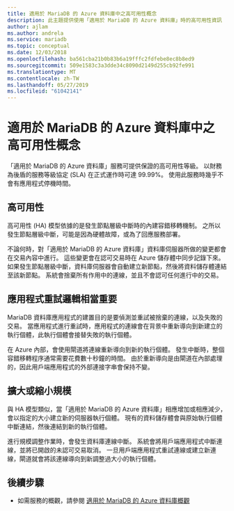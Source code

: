 ```yaml
---
title: 適用於 MariaDB 的 Azure 資料庫中之高可用性概念
description: 此主題提供使用「適用於 MariaDB 的 Azure 資料庫」時的高可用性資訊
author: ajlam
ms.author: andrela
ms.service: mariadb
ms.topic: conceptual
ms.date: 12/03/2018
ms.openlocfilehash: ba561cba21b0b83b6a19fffc2fdfebe8ec8b8ed9
ms.sourcegitcommit: 509e1583c3a3dde34c8090d2149d255cb92fe991
ms.translationtype: MT
ms.contentlocale: zh-TW
ms.lasthandoff: 05/27/2019
ms.locfileid: "61042141"
---
```

# <a name="high-availability-concepts-in-azure-database-for-mariadb"></a>適用於 MariaDB 的 Azure 資料庫中之高可用性概念
「適用於 MariaDB 的 Azure 資料庫」服務可提供保證的高可用性等級。 以財務為後盾的服務等級協定 (SLA) 在正式運作時可達 99.99%。 使用此服務時幾乎不會有應用程式停機時間。

## <a name="high-availability"></a>高可用性
高可用性 (HA) 模型依據的是發生節點層級中斷時的內建容錯移轉機制。 之所以發生節點層級中斷，可能是因為硬體故障，或為了回應服務部署。

不論何時，對「適用於 MariaDB 的 Azure 資料庫」資料庫伺服器所做的變更都會在交易內容中進行。 這些變更會在認可交易時在 Azure 儲存體中同步記錄下來。 如果發生節點層級中斷，資料庫伺服器會自動建立新節點，然後將資料儲存體連結至該新節點。 系統會捨棄所有作用中的連線，並且不會認可任何進行中的交易。

## <a name="application-retry-logic-is-essential"></a>應用程式重試邏輯相當重要
MariaDB 資料庫應用程式的建置目的是要偵測並重試被捨棄的連線，以及失敗的交易。 當應用程式進行重試時，應用程式的連線會在背景中重新導向到新建立的執行個體，此執行個體會接替失敗的執行個體。

在 Azure 內部，會使用閘道將連線重新導向到新的執行個體。 發生中斷時，整個容錯移轉程序通常需要花費數十秒鐘的時間。 由於重新導向是由閘道在內部處理的，因此用戶端應用程式的外部連接字串會保持不變。

## <a name="scaling-up-or-down"></a>擴大或縮小規模
與 HA 模型類似，當「適用於 MariaDB 的 Azure 資料庫」相應增加或相應減少，會以指定的大小建立新的伺服器執行個體。 現有的資料儲存體會與原始執行個體中斷連結，然後連結到新的執行個體。

進行規模調整作業時，會發生資料庫連線中斷。 系統會將用戶端應用程式中斷連線，並將已開啟的未認可交易取消。 一旦用戶端應用程式重試連線或建立新連線，閘道就會將該連線導向到新調整過大小的執行個體。

## <a name="next-steps"></a>後續步驟
- 如需服務的概觀，請參閱 [適用於 MariaDB 的 Azure 資料庫概觀](overview.md)
